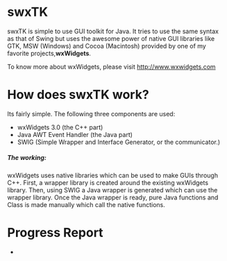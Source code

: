 <h1>swxTK</h1>
<p>
swxTK is simple to use GUI toolkit for Java. It tries to use the same syntax as that of Swing but uses the awesome power of native GUI libraries like GTK, MSW (Windows) and Cocoa (Macintosh) provided by one of my favorite projects,<b>wxWidgets</b>.
</p>

<p>
To know more about wxWidgets, please visit <a href="http://www.wxwidgets.com">http://www.wxwidgets.com</a>
</p>

<h1>How does swxTK work?</h1>
Its fairly simple. The following three components are used:
<ul>
<li>wxWidgets 3.0 (the C++ part)</li>
<li>Java AWT Event Handler (the Java part)</li>
<li>SWIG (Simple Wrapper and Interface Generator, or the communicator.)</li>
</ul>

<h5>The working:</h5>
wxWidgets uses native libraries which can be used to make GUIs through C++. First, a wrapper library is created around the existing wxWidgets library. Then, using SWIG a Java wrapper is generated which can use the wrapper library. Once the Java wrapper is ready, pure Java functions and Class is made manually which call the native functions. 

<h1>Progress Report</h1>

<ul>
<li></li>
</ul>
